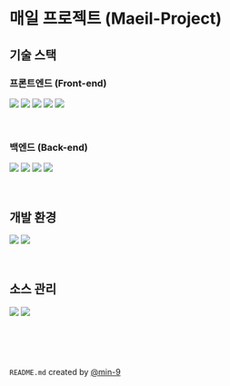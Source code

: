 # 매일 프로젝트 (Maeil-Project)

## 기술 스택

### 프론트엔드 (Front-end)

<a href="#" style="pointer-events: none;"><img src="https://img.shields.io/badge/html-E34F26?style=for-the-badge&logo=html5&logoColor=white"></a>
<a href="#" style="pointer-events: none;"><img src="https://img.shields.io/badge/css-1572B6?style=for-the-badge&logo=css3&logoColor=white"></a>
<a href="#" style="pointer-events: none;"><img src="https://img.shields.io/badge/javascript-F7DF1E?style=for-the-badge&logo=javascript&logoColor=black"></a>
<a href="#" style="pointer-events: none;"><img src="https://img.shields.io/badge/node.js-339933?style=for-the-badge&logo=node.js&logoColor=white"></a>
<a href="#" style="pointer-events: none;"><img src="https://img.shields.io/badge/react-61DAFB?style=for-the-badge&logo=react&logoColor=black"></a>

<br />

### 백엔드 (Back-end)

<a href="#" style="pointer-events: none;"><img src="https://img.shields.io/badge/JAVA-007396?style=for-the-badge&logo=java&logoColor=white"></a>
<a href="#" style="pointer-events: none;"><img src="https://img.shields.io/badge/gradle-02303A?style=for-the-badge&logo=gradle&logoColor=white"></a>
<a href="#" style="pointer-events: none;"><img src="https://img.shields.io/badge/Spring-6DB33F?style=for-the-badge&logo=Spring&logoColor=white"></a>
<a href="#" style="pointer-events: none;"><img src="https://img.shields.io/badge/SpringBoot-6DB33F?style=for-the-badge&logo=SpringBoot&logoColor=white"></a>

<br />

## 개발 환경

<a href="#" style="pointer-events: none;"><img src="https://img.shields.io/badge/IntelliJ_IDEA-000000?style=for-the-badge&logo=intellijidea&logoColor=white"></a>
<a href="#" style="pointer-events: none;"><img src="https://img.shields.io/badge/Visual_Studio_Code-007ACC?style=for-the-badge&logo=visualstudiocode&logoColor=white"></a>

<br />

## 소스 관리

<a href="#" style="pointer-events: none;"><img src="https://img.shields.io/badge/git-F05032?style=for-the-badge&logo=git&logoColor=white" style="pointer-events: none;"></a>
<a href="#" style="pointer-events: none;"><img src="https://img.shields.io/badge/github-181717?style=for-the-badge&logo=github&logoColor=white"></a>

<br />
<br />

#

`README.md` created by [@min-9](https://github.com/min-9)
